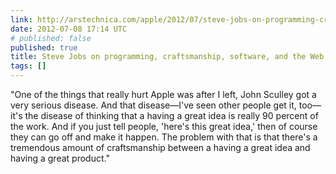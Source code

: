 ```yaml
---
link: http://arstechnica.com/apple/2012/07/steve-jobs-on-programming-craftsmanship-software-and-the-web/
date: 2012-07-08 17:14 UTC
# published: false
published: true
title: Steve Jobs on programming, craftsmanship, software, and the Web
tags: []
---
```


"One of the things that really hurt Apple was after I left, John Sculley got a very serious disease. And that disease—I've seen other people get it, too—it's the disease of thinking that a having a great idea is really 90 percent of the work. And if you just tell people, 'here's this great idea,' then of course they can go off and make it happen. The problem with that is that there's a tremendous amount of craftsmanship between a having a great idea and having a great product."

